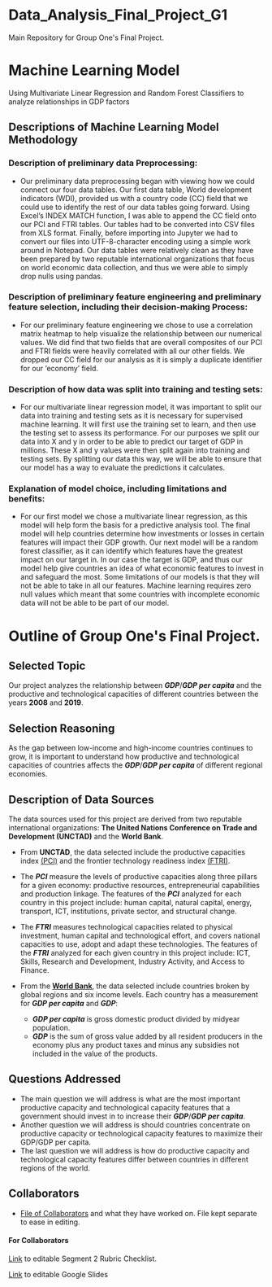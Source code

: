 # Data_Analysis_Final_Project_G1
Main Repository for Group One's Final Project.

# Machine Learning Model

Using Multivariate Linear Regression and Random Forest Classifiers to analyze relationships in GDP factors

## Descriptions of Machine Learning Model Methodology

### Description of preliminary data Preprocessing:

  * Our preliminary data preprocessing began with viewing how we could connect our four data tables. Our first data table, World development indicators (WDI), provided us with a country code (CC) field that we could use to identify the rest of our data tables going forward. Using Excel’s INDEX MATCH function, I was able to append the CC field onto our PCI and FTRI tables. Our tables had to be converted into CSV files from XLS format. Finally, before importing into Jupyter we had to convert our files into UTF-8-character encoding using a simple work around in Notepad. Our data tables were relatively clean as they have been prepared by two reputable international organizations that focus on world economic data collection, and thus we were able to simply drop nulls using pandas.

### Description of preliminary feature engineering and preliminary feature selection, including their decision-making Process:

  * For our preliminary feature engineering we chose to use a correlation matrix heatmap to help visualize the relationship between our numerical values. We did find that two fields that are overall composites of our PCI and FTRI fields were heavily correlated with all our other fields. We dropped our CC field for our analysis as it is simply a duplicate identifier for our ‘economy’ field. 
 
### Description of how data was split into training and testing sets:

  * For our multivariate linear regression model, it was important to split our data into training and testing sets as it is necessary for supervised machine learning. It will first use the training set to learn, and then use the testing set to assess its performance. For our purposes we split our data into X and y in order to be able to predict our target of GDP in millions. These X and y values were then split again into training and testing sets. By splitting our data this way, we will be able to ensure that our model has a way to evaluate the predictions it calculates. 
  
 ### Explanation of model choice, including limitations and benefits:

  * For our first model we chose a multivariate linear regression, as this model will help form the basis for a predictive analysis tool. The final model will help countries determine how investments or losses in certain features will impact their GDP growth. Our next model will be a random forest classifier, as it can identify which features have the greatest impact on our target in. In our case the target is GDP, and thus our model help give countries an idea of what economic features to invest in and safeguard the most. Some limitations of our models is that they will not be able to take in all our features. Machine learning requires zero null values which meant that some countries with incomplete economic data will not be able to be part of our model.


# Outline of Group One's Final Project.

## Selected Topic

Our project analyzes the relationship between ***GDP***/***GDP per capita*** and the productive and technological capacities of different countries between the years **2008** and **2019**.


## Selection Reasoning

As the gap between low-income and high-income countries continues to grow, it is important to understand how productive and technological capacities of countries affects the ***GDP***/***GDP per capita*** of different regional economies.


## Description of Data Sources

The data sources used for this project are derived from two reputable international organizations:
**The United Nations Conference on Trade and Development (UNCTAD)** and the **World Bank**.


- From **UNCTAD**, the data selected include the productive capacities index [(PCI)](/Data/Clean_Data/Productive_capacities_index,annual.csv) and the frontier technology readiness index [(FTRI)](/Data/Clean_Data/Frontier_technology_readiness_index,annual.csv).

- The ***PCI*** measure the levels of productive capacities along three pillars for a given economy: productive resources, entrepreneurial capabilities and production linkage. The features of the ***PCI*** analyzed for each country in this project include: human capital, natural capital, energy, transport, ICT, institutions, private sector, and structural change.

- The ***FTRI*** measures technological capacities related to physical investment, human capital and technological effort, and covers national capacities to use, adopt and adapt these technologies. The features of the ***FTRI*** analyzed for each given country in this project include: ICT, Skills, Research and Development, Industry Activity, and Access to Finance.

- From the **[World Bank](https://data.worldbank.org/indicator/NY.GDP.PCAP.CD?end=2021&name_desc=true&start=2021)**, the data selected include countries broken by global regions and six income levels. Each country has a measurement for ***GDP per capita*** and ***GDP***: <br>
    - ***GDP per capita*** is gross domestic product divided by midyear population.<br>
    - ***GDP*** is the sum of gross value added by all resident producers in the economy plus any product taxes and minus any subsidies not included in the value of the products.


## Questions Addressed

- The main question we will address is what are the most important productive capacity and technological capacity features that a government should invest in to increase their ***GDP***/***GDP per capita***.<br>
- Another question we will address is should countries concentrate on productive capacity or technological capacity features to maximize their GDP/GDP per capita.
- The last question we will address is how do productive capacity and technological capacity features differ between
countries in different regions of the world.


## Collaborators

 - [File of Collaborators](Resources/Collaborators.txt) and what they have worked on. File kept separate to ease in editing.

#### For Collaborators

[Link](https://docs.google.com/document/d/1cURwKdMtSmZSuzYFqN_c9lPTZehsTW9BrUK0n6Fs-nE/edit) to editable Segment 2 Rubric Checklist.

[Link](https://docs.google.com/presentation/d/1Jcp-525SAy1fqANWJpyrW5gBkoJuHJ20XVnxLsWbyDU/edit?usp=sharing) to editable Google Slides
